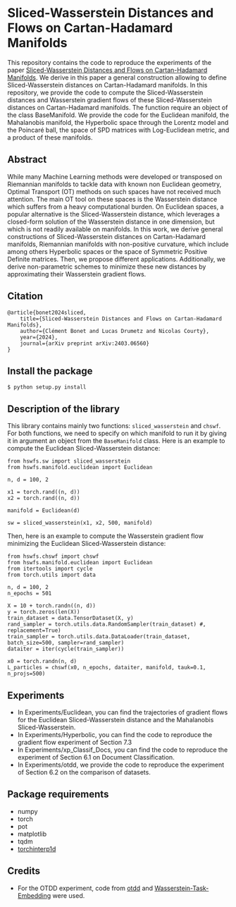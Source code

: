 # Sliced-Wasserstein Distances and Flows on Cartan-Hadamard Manifolds

This repository contains the code to reproduce the experiments of the paper [Sliced-Wasserstein Distances and Flows on Cartan-Hadamard Manifolds](). We derive in this paper a general construction allowing to define Sliced-Wasserstein distances on Cartan-Hadamard manifolds. In this repository, we provide the code to compute the Sliced-Wasserstein distances and Wasserstein gradient flows of these Sliced-Wasserstein distances on Cartan-Hadamard manifolds. The function require an object of the class BaseManifold. We provide the code for the Euclidean manifold, the Mahalanobis manifold, the Hyperbolic space through the Lorentz model and the Poincaré ball, the space of SPD matrices with Log-Euclidean metric, and a product of these manifolds.

## Abstract

While many Machine Learning methods were developed or transposed on Riemannian manifolds to tackle data with known non Euclidean geometry, Optimal Transport (OT) methods on such spaces have not received much attention. The main OT tool on these spaces is the Wasserstein distance which suffers from a heavy computational burden. On Euclidean spaces, a popular alternative is the Sliced-Wasserstein distance, which leverages a closed-form solution of the Wasserstein distance in one dimension, but which is not readily available on manifolds. In this work, we derive general constructions of Sliced-Wasserstein distances on Cartan-Hadamard manifolds, Riemannian manifolds with non-positive curvature, which include among others Hyperbolic spaces or the space of Symmetric Positive Definite matrices. Then, we propose different applications. Additionally, we derive non-parametric schemes to minimize these new distances by approximating their Wasserstein gradient flows.

## Citation

```
@article{bonet2024sliced,
    title={Sliced-Wasserstein Distances and Flows on Cartan-Hadamard Manifolds},
    author={Clément Bonet and Lucas Drumetz and Nicolas Courty},
    year={2024},
    journal={arXiv preprint arXiv:2403.06560}
}
```


## Install the package

```
$ python setup.py install
```

## Description of the library

This library contains mainly two functions: `sliced_wasserstein` and `chswf`. For both functions, we need to specify on which manifold to run it by giving it in argument an object from the `BaseManifold` class. Here is an example to compute the Euclidean Sliced-Wasserstein distance:

```
from hswfs.sw import sliced_wasserstein
from hswfs.manifold.euclidean import Euclidean

n, d = 100, 2

x1 = torch.rand((n, d))
x2 = torch.rand((n, d))

manifold = Euclidean(d)

sw = sliced_wasserstein(x1, x2, 500, manifold)
```
Then, here is an example to compute the Wasserstein gradient flow minimizing the Euclidean Sliced-Wasserstein distance:
```
from hswfs.chswf import chswf
from hswfs.manifold.euclidean import Euclidean
from itertools import cycle
from torch.utils import data

n, d = 100, 2
n_epochs = 501

X = 10 + torch.randn((n, d))
y = torch.zeros(len(X))
train_dataset = data.TensorDataset(X, y)
rand_sampler = torch.utils.data.RandomSampler(train_dataset) #, replacement=True)
train_sampler = torch.utils.data.DataLoader(train_dataset, batch_size=500, sampler=rand_sampler)
dataiter = iter(cycle(train_sampler))

x0 = torch.randn(n, d)
L_particles = chswf(x0, n_epochs, dataiter, manifold, tauk=0.1, n_projs=500)
```



## Experiments

- In Experiments/Euclidean, you can find the trajectories of gradient flows for the Euclidean Sliced-Wasserstein distance and the Mahalanobis Sliced-Wasserstein.
- In Experiments/Hyperbolic, you can find the code to reproduce the gradient flow experiment of Section 7.3
- In Experiments/xp_Classif_Docs, you can find the code to reproduce the experiment of Section 6.1 on Document Classification.
- In Experiments/otdd, we provide the code to reproduce the experiment of Section 6.2 on the comparison of datasets.


## Package requirements

* numpy
* torch
* pot
* matplotlib
* tqdm
* [torchinterp1d](https://github.com/aliutkus/torchinterp1d)

## Credits

* For the OTDD experiment, code from [otdd](https://github.com/microsoft/otdd/tree/main) and [Wasserstein-Task-Embedding](https://github.com/xinranliueva/Wasserstein-Task-Embedding) were used.
